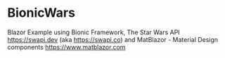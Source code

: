 # BionicWars
Blazor Example using Bionic Framework, The Star Wars API https://swapi.dev (aka https://swapi.co) and MatBlazor - Material Design components https://www.matblazor.com


